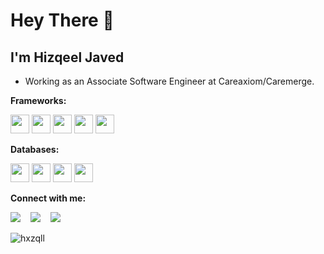 # Hey There 👋  

## I'm Hizqeel Javed

* Working as an Associate Software Engineer at Careaxiom/Caremerge.

 **Frameworks:**
<p align="left">
  <img src="https://img.icons8.com/color/240/000000/nodejs.png" width="30"/>
  <img src="https://img.icons8.com/fluency/344/laravel.png" width="30"/>
  <img src="https://img.icons8.com/cute-clipart/344/flask.png" width="30"/>
  <img src="https://img.icons8.com/plasticine/100/000000/react.png" width="30"/>
  <img src="https://img.icons8.com/color/344/flutter.png" width="30"/>
</p>

**Databases:**
<p align="left">
 <img src="https://img.icons8.com/color/344/mysql-logo.png" width="30"/>
 <img src="https://img.icons8.com/color/344/postgreesql.png" width="30"/>
 <img src="https://img.icons8.com/color/344/mongodb.png" width="30"/>
 <img src="https://img.icons8.com/color/344/firebase.png" width="30"/>
</p>


**Connect with me:**
<p align="left">
  <a href="https://www.linkedin.com/in/hizqeel-javed-420544149/"><img src="https://img.shields.io/badge/linkedin-%230077B5.svg?&style=for-the-badge&logo=linkedin&logoColor=white" /></a>
  &nbsp;&nbsp;
  <a href="https://web.facebook.com/hizqeeel"><img src="https://img.shields.io/badge/facebook-4267B2.svg?style=for-the-badge&logo=facebook&logoColor=white" /></a>
  &nbsp;&nbsp;
  <a href="https://www.instagram.com/h1zqeel"><img src="https://img.shields.io/badge/Instagram-E4405F?style=for-the-badge&logo=instagram&logoColor=white" /></a>
  &nbsp;&nbsp;
</p>

<img src="https://komarev.com/ghpvc/?username=hxzqll" alt="hxzqll" />
